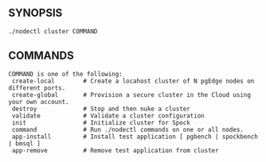 ## SYNOPSIS
    ./nodectl cluster COMMAND
 
## COMMANDS
    COMMAND is one of the following:
     create-local        # Create a locahost cluster of N pgEdge nodes on different ports.
     create-global       # Provision a secure cluster in the Cloud using your own account.
     destroy             # Stop and then nuke a cluster
     validate            # Validate a cluster configuration
     init                # Initialize cluster for Spock
     command             # Run ./nodectl commands on one or all nodes.
     app-install         # Install test application [ pgbench | spockbench | bmsql ]
     app-remove          # Remove test application from cluster
